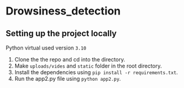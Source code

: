 # Drowsiness_detection

## Setting up the project locally

Python virtual used version `3.10`

1. Clone the the repo and cd into the directory.
2. Make `uploads/vides`  and `static` folder in the root directory.
3. Install the dependencies using `pip install -r requirements.txt`.
4. Run the app2.py file using `python app2.py`.
